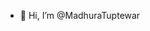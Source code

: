 - 👋 Hi, I’m @MadhuraTuptewar

<!---
MadhuraTuptewar/MadhuraTuptewar is a ✨ special ✨ repository because its `README.md` (this file) appears on your GitHub profile.
You can click the Preview link to take a look at your changes.
--->

